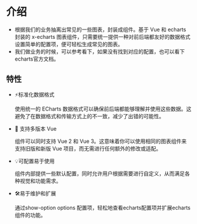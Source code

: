 <!--
 * @Author: Caijw
 * @Date: 2020-01-06 17:19:00
 * @LastEditors  : Caijw
 * @LastEditTime : 2020-01-20 16:58:33
 * @Description: 
 -->
# 介绍
 - 根据我们的业务抽离出常见的一些图表，封装成组件。基于 Vue 和 echarts 封装的 x-echarts 图表组件，只需要统一提供一种对前后端都友好的数据格式设置简单的配置项，便可轻松生成常见的图表。
 - 我们做业务的时候，可以参考看下，如果没有找到对应的配置，也可以看下echarts官方文档。


## 特性
  - ⚡️标准化数据格式
  
    使用统一的 ECharts 数据格式可以确保前后端都能够理解并使用这些数据。这避免了在数据格式和传输方式上的不一致，减少了出错的可能性。

  - 🔑 支持多版本 Vue
  
    组件可以同时支持 Vue 2 和 Vue 3。这意味着你可以使用相同的图表组件来支持旧版和新版 Vue 项目，而无需进行任何额外的修改或适配。

  - 💡可配置易于使用
  
    组件内部提供一些默认配置，同时允许用户根据需要进行自定义，从而满足各种视觉和功能需求。

  - 🛠️易于维护和扩展
  
    通过show-option options 配置项，轻松地查看echarts配置项并扩展echarts组件的功能。

 
